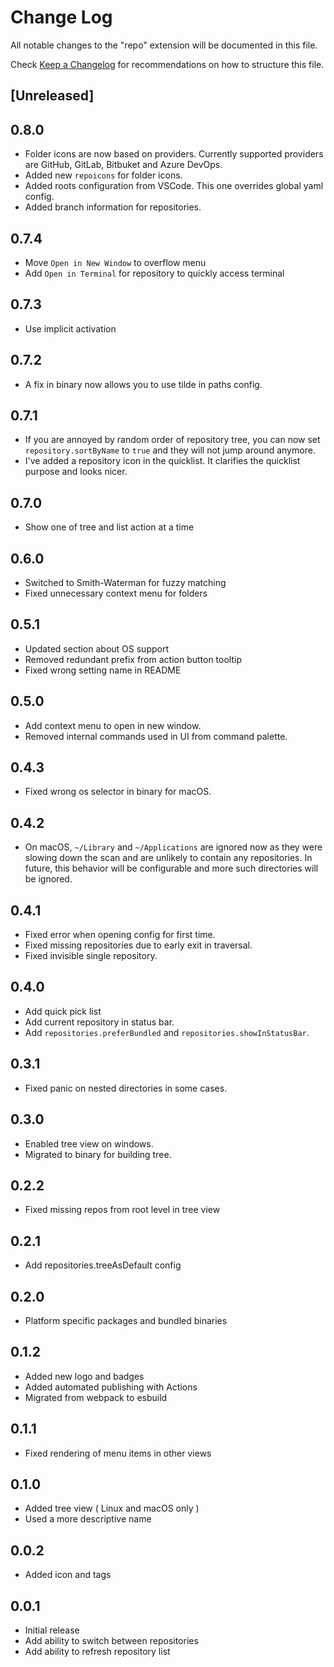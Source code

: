 # Change Log

All notable changes to the "repo" extension will be documented in this file.

Check [Keep a Changelog](http://keepachangelog.com/) for recommendations on how to structure this file.

## [Unreleased]

## 0.8.0

- Folder icons are now based on providers. Currently supported providers are GitHub, GitLab, Bitbuket and Azure DevOps.
- Added new `repoicons` for folder icons.
- Added roots configuration from VSCode. This one overrides global yaml config.
- Added branch information for repositories.

## 0.7.4

- Move `Open in New Window` to overflow menu
- Add `Open in Terminal` for repository to quickly access terminal

## 0.7.3

- Use implicit activation

## 0.7.2

- A fix in binary now allows you to use tilde in paths config.

## 0.7.1

- If you are annoyed by random order of repository tree, you can now set `repository.sortByName` to `true` and they will not jump around anymore.
- I've added a repository icon in the quicklist. It clarifies the quicklist purpose and looks nicer.

## 0.7.0

- Show one of tree and list action at a time

## 0.6.0

- Switched to Smith-Waterman for fuzzy matching
- Fixed unnecessary context menu for folders

## 0.5.1

- Updated section about OS support
- Removed redundant prefix from action button tooltip
- Fixed wrong setting name in README

## 0.5.0

- Add context menu to open in new window.
- Removed internal commands used in UI from command palette.

## 0.4.3

- Fixed wrong os selector in binary for macOS.

## 0.4.2

- On macOS, `~/Library` and `~/Applications` are ignored now as they were slowing down the scan and are unlikely to contain any repositories. In future, this behavior will be configurable and more such directories will be ignored.

## 0.4.1

- Fixed error when opening config for first time.
- Fixed missing repositories due to early exit in traversal.
- Fixed invisible single repository.

## 0.4.0

- Add quick pick list
- Add current repository in status bar.
- Add `repositories.preferBundled` and `repositories.showInStatusBar`.

## 0.3.1

- Fixed panic on nested directories in some cases.

## 0.3.0

- Enabled tree view on windows.
- Migrated to binary for building tree.

## 0.2.2

- Fixed missing repos from root level in tree view

## 0.2.1

- Add repositories.treeAsDefault config

## 0.2.0

- Platform specific packages and bundled binaries

## 0.1.2

- Added new logo and badges
- Added automated publishing with Actions
- Migrated from webpack to esbuild

## 0.1.1

- Fixed rendering of menu items in other views

## 0.1.0

- Added tree view ( Linux and macOS only )
- Used a more descriptive name

## 0.0.2

- Added icon and tags

## 0.0.1

- Initial release
- Add ability to switch between repositories
- Add ability to refresh repository list
